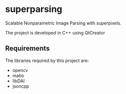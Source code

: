 superparsing
============
Scalable Nonparametric Image Parsing with superpixels.

The project is developed in C++ using QtCreator

Requirements
------------
The libraries required by this project are:
- opencv
- matio
- libDAI
- jsoncpp
